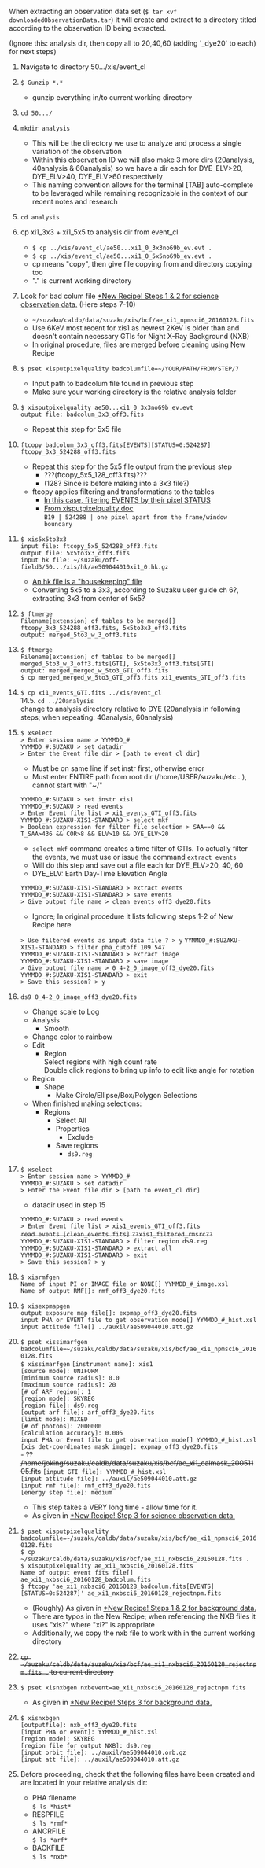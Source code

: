 When extracting an observation data set (`$ tar xvf downloadedObservationData.tar`) it will create and extract to a directory titled according to the observation ID being extracted.

(Ignore this: analysis dir, then copy all to 20,40,60 (adding '_dye20' to each) for next steps)

1. Navigate to directory 50.../xis/event_cl
2. `$ Gunzip *.*`
	- gunzip everything in/to current working directory
3. `cd 50.../`
4. `mkdir analysis`
	- This will be the directory we use to analyze and process a single variation of the observation
	- Within this observation ID we will also make 3 more dirs (20analysis, 40analysis & 60analysis) so we have a dir each for DYE\_ELV>20, DYE\_ELV>40, DYE\_ELV>60 respectively
	- This naming convention allows for the terminal [TAB] auto-complete to be leveraged while remaining recognizable in the context of our recent notes and research
5. `cd analysis`
6. cp xi1\_3x3 + xi1\_5x5 to analysis dir from event_cl  
	- `$ cp ../xis/event_cl/ae50...xi1_0_3x3no69b_ev.evt .`  
	- `$ cp ../xis/event_cl/ae50...xi1_0_5x5no69b_ev.evt .`  
	- cp means "copy", then give file copying from and directory copying too
	- "." is current working directory
7. Look for bad colum file [*New Recipe! Steps 1 & 2 for science observation data.][newrecipelink] (Here steps 7-10)   
	- `~/suzaku/caldb/data/suzaku/xis/bcf/ae_xi1_npmsci6_20160128.fits`  
	- Use 6KeV most recent for xis1 as newest 2KeV is older than and doesn't contain necessary GTIs for Night X-Ray Background  (NXB)  
	- In original procedure, files are merged before cleaning using New Recipe
8. `$ pset xisputpixelquality badcolumfile=~/YOUR/PATH/FROM/STEP/7`
	- Input path to badcolum file found in previous step
	- Make sure your working directory is the relative analysis folder
9. `$ xisputpixelquality ae50...xi1_0_3x3no69b_ev.evt`  
	`output file: badcolum_3x3_off3.fits`
	- Repeat this step for 5x5 file
10. `ftcopy badcolum_3x3_off3.fits[EVENTS][STATUS=0:524287] ftcopy_3x3_524288_off3.fits `
	- Repeat this step for the 5x5 file output from the previous step  
		+ ???(ftcopy\_5x5\_128_off3.fits)???
		+ (128? Since is before making into a 3x3 file?)
	- ftcopy applies filtering and transformations to the tables
		+ [In this case, filtering EVENTS by their pixel STATUS](https://heasarc.nasa.gov/docs/suzaku/processing/criteria_xis.html)
		+ [From xisputpixelquality doc](https://heasarc.gsfc.nasa.gov/lheasoft/ftools/headas/xisputpixelquality.txt)  
			`B19 | 524288 | one pixel apart from the frame/window boundary`

11. 
	`$ xis5x5to3x3`  
	`input file: ftcopy_5x5_524288_off3.fits`  
	`output file: 5x5to3x3_off3.fits`  
	`input hk file: ~/suzaku/off-field3/50.../xis/hk/ae509044010xi1_0.hk.gz`  
	- [An hk file is a "housekeeping" file](https://heasarc.gsfc.nasa.gov/lheasoft/ftools/heasarc.html)
	- Converting 5x5 to a 3x3, according to Suzaku user guide ch 6?, extracting 3x3 from center of 5x5?
12. `$ ftmerge`  
	`Filename[extension] of tables to be merged[] ftcopy_3x3_524288_off3.fits, 5x5to3x3_off3.fits`  
	`output: merged_5to3_w_3_off3.fits`  
13. `$ ftmerge`  
	`Filename[extension] of tables to be merged[] merged_5to3_w_3_off3.fits[GTI], 5x5to3x3_off3.fits[GTI]`  
	`output: merged_merged_w_5to3_GTI_off3.fits`  
	`$ cp merged_merged_w_5to3_GTI_off3.fits xi1_events_GTI_off3.fits`  
14. `$ cp xi1_events_GTI.fits ../xis/event_cl`  
  14.5. `cd ../20analysis`  
  change to analysis directory relative to DYE (20analysis in following steps; when repeating: 40analysis, 60analysis)

15. `$ xselect`  
	`> Enter session name > YYMMDD_#`  
	`YYMMDD_#:SUZAKU > set datadir`  
	`> Enter the Event file dir > [path to event_cl dir]`  
	- Must be on same line if set instr first, otherwise error
	- Must enter ENTIRE path from root dir (/home/USER/suzaku/etc...), cannot start with "~/"  

	`YYMMDD_#:SUZAKU > set instr xis1`  
	`YYMMDD_#:SUZAKU > read events`  
	`> Enter Event file list > xi1_events_GTI_off3.fits`  
	`YYMMDD_#:SUZAKU-XIS1-STANDARD > select mkf`  
	`> Boolean expression for filter file selection > SAA==0 && T_SAA>436 && COR>8 && ELV>10 && DYE_ELV>20`  
	- `select mkf` command creates a time filter of GTIs. To actually filter the events, we must use or issue the command `extract events`  
	- Will do this step and save out a file each for DYE_ELV>20, 40, 60
	- DYE_ELV: Earth Day-Time Elevation Angle

	`YYMMDD_#:SUZAKU-XIS1-STANDARD > extract events`  
	`YYMMDD_#:SUZAKU-XIS1-STANDARD > save events`  
	`> Give output file name > clean_events_off3_dye20.fits`  
	- Ignore; In original procedure it lists following steps 1-2 of New Recipe here  
	
	`> Use filtered events as input data file ? > y`
	`YYMMDD_#:SUZAKU-XIS1-STANDARD > filter pha_cutoff 109 547`  
	`YYMMDD_#:SUZAKU-XIS1-STANDARD > extract image`  
	`YYMMDD_#:SUZAKU-XIS1-STANDARD > save image`  
	`> Give output file name > 0_4-2_0_image_off3_dye20.fits`  
	`YYMMDD_#:SUZAKU-XIS1-STANDARD > exit`  
	`> Save this session? > y`  
16. `ds9 0_4-2_0_image_off3_dye20.fits`  
	- Change scale to Log  
	- Analysis  
		+ Smooth  
	- Change color to rainbow  
	- Edit  
		+ Region  
		Select regions with high count rate  
		Double click regions to bring up info to edit like angle for rotation
	+ Region  
		* Shape  
			- Make Circle/Ellipse/Box/Polygon Selections  
	+ When finished making selections:  
		* Regions  
			* Select All  
			+ Properties  
				* Exclude  
			+ Save regions  
				* `ds9.reg`  
17. `$ xselect`  
	`> Enter session name > YYMMDD_#`  
	`YYMMDD_#:SUZAKU > set datadir`  
	`> Enter the Event file dir > [path to event_cl dir]`  
	- datadir used in step 15

	`YYMMDD_#:SUZAKU > read events`  
	`> Enter Event file list > xis1_events_GTI_off3.fits`  
	~~`read events [clean_events.fits]`~~
	~~`??xis1_filtered_rmsrc??`~~  
	`YYMMDD_#:SUZAKU-XIS1-STANDARD > filter region ds9.reg`  
	`YYMMDD_#:SUZAKU-XIS1-STANDARD > extract all`  
	`YYMMDD_#:SUZAKU-XIS1-STANDARD > exit`  
	`> Save this session? > y`
18. `$ xisrmfgen`   
	`Name of input PI or IMAGE file or NONE[] YYMMDD_#_image.xsl`  
	`Name of output RMF[]: rmf_off3_dye20.fits`  
19. `$ xisexpmapgen`  
	`output exposure map file[]: expmap_off3_dye20.fits`  
	`input PHA or EVENT file to get observation mode[] YYMMDD_#_hist.xsl`  
	`input attitude file[] ../auxil/ae509044010.att.gz`  
20. `$ pset xissimarfgen badcolumfile=~/suzaku/caldb/data/suzaku/xis/bcf/ae_xi1_npmsci6_20160128.fits`  
	`$ xissimarfgen`
		`[instrument name]: xis1`  
		`[source mode]: UNIFORM`  
		`[minimum source radius]: 0.0`  
		`[maximum source radius]: 20`  
		`[# of ARF region]: 1`  
		`[region mode]: SKYREG`  
		`[region file]: ds9.reg`  
		`[output arf file]: arf_off3_dye20.fits`  
		`[limit mode]: MIXED`  
		`[# of photons]: 2000000`  
		`[calculation accuracy]: 0.005`  
		`input PHA or Event file to get observation mode[] YYMMDD_#_hist.xsl`  
		`[xis det-coordinates mask image]: expmap_off3_dye20.fits`  
		- ?? ~~/home/joking/suzaku/caldb/data/suzaku/xis/bcf/ae\_xi1\_calmask\_20051105.fits~~
		`[input GTI file]: YYMMDD_#_hist.xsl`  
		`[input attitude file]: ../auxil/ae509044010.att.gz`  
		`[input rmf file]: rmf_off3_dye20.fits`  
		`[energy step file]: medium`  
	- This step takes a VERY long time - allow time for it.  
	- As given in [*New Recipe! Step 3 for science observation data.][newrecipelink]  
21. `$ pset xisputpixelquality badcolumfile=~/suzaku/caldb/data/suzaku/xis/bcf/ae_xi1_npmsci6_20160128.fits`  
	`$ cp ~/suzaku/caldb/data/suzaku/xis/bcf/ae_xi1_nxbsci6_20160128.fits .`  
	`$ xisputpixelquality ae_xi1_nxbsci6_20160128.fits`  
	`Name of output event fits file[] ae_xi1_nxbsci6_20160128_badcolum.fits`  
	`$ ftcopy 'ae_xi1_nxbsci6_20160128_badcolum.fits[EVENTS][STATUS=0:524287]' ae_xi1_nxbsci6_20160128_rejectnpm.fits`  
	- (Roughly) As given in [*New Recipe! Steps 1 & 2 for background data.][newrecipelink]  
	- There are typos in the New Recipe; when referencing the NXB files it uses "xis?" where "xi?" is appropriate  
	- Additionally, we copy the nxb file to work with in the current working directory

22. ~~`cp ~/suzaku/caldb/data/suzaku/xis/bcf/ae_xi1_nxbsci6_20160128_rejectnpm.fits .` to current directory~~ 

23. `$ pset xisnxbgen nxbevent=ae_xi1_nxbsci6_20160128_rejectnpm.fits`  
	- As given in [*New Recipe! Steps 3 for background data.][newrecipelink]  

24. `$ xisnxbgen`  
	`[outputfile]: nxb_off3_dye20.fits`  
	`[input PHA or event]: YYMMDD_#_hist.xsl`  
	`[region mode]: SKYREG`  
	`[region file for output NXB]: ds9.reg`  
	`[input orbit file]: ../auxil/ae509044010.orb.gz`  
	`[input att file]: ../auxil/ae509044010.att.gz`  
	
25. Before proceeding, check that the following files have been created and are located in your relative analysis dir:  
	- PHA filename  
`$ ls *hist*`  
	- RESPFILE  
`$ ls *rmf*`  
	- ANCRFILE  
`$ ls *arf*`  
	- BACKFILE  
`$ ls *nxb*`  



[newrecipelink]:https://heasarc.gsfc.nasa.gov/docs/suzaku/analysis/xisnxbnew.html